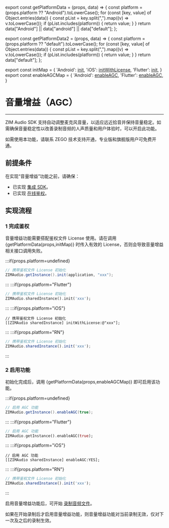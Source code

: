 export const getPlatformData = (props, data) => {
    const platform = (props.platform ?? "Android").toLowerCase();
    for (const [key, value] of Object.entries(data)) {
        const pList = key.split(",").map((v) => v.toLowerCase());
        if (pList.includes(platform)) {
            return value;
        }
    }
    return data["Android"] || data["android"] || data["default"];
};

export const getPlatformData2 = (props, data) => {
    const platform = (props.platform ?? "default").toLowerCase();
    for (const [key, value] of Object.entries(data)) {
        const pList = key.split(",").map((v) => v.toLowerCase());
        if (pList.includes(platform)) {
            return value;
        }
    }
    return data["default"];
};

export const initMap = {
  'Android': <a href="@init" target='_blank'>init</a>,
  'iOS': <a href="@initWithLicense" target='_blank'>initWithLicense</a>,
  'Flutter': <a href="https://pub.dev/documentation/zego_zim_audio/latest/zego_zim_audio/ZIMAudio/init.html" target='_blank'>init</a>,
}
export const enableAGCMap = {
  'Android': <a href="@enableAGC" target='_blank'>enableAGC</a>,
  'Flutter': <a href="https://pub.dev/documentation/zego_zim_audio/latest/zego_zim_audio/ZIMAudio/enableAGC.html" target='_blank'>enableAGC</a>,
}

# 音量增益（AGC）

- - -

ZIM Audio SDK 支持自动调整麦克风音量，以适应远近拾音并保持音量稳定。如需确保音量稳定性以改善录制音频的人声质量和用户体验时，可以开启此功能。

<Warning title="注意">

如需使用本功能，请联系 ZEGO 技术支持开通，专业版和旗舰版用户可免费开通。
</Warning>

## 前提条件

在实现“音量增益”功能之前，请确保：
- 已实现 [集成 SDK](/zim-ios/zim-audio/integrate-the-zim-audio-sdk)。
- 已实现 [在线鉴权](/zim-ios/zim-audio/implement-online-authentication)。


## 实现流程

### 1 完成鉴权

音量增益功能需要搭配鉴权文件 License 使用。请在调用 {getPlatformData(props,initMap)} 时传入有效的 License，否则会导致音量增益相关接口调用失败。

:::if{props.platform=undefined}

```java
// 携带鉴权文件 License 初始化
ZIMAudio.getInstance().init(application, "xxx");
```
:::
:::if{props.platform="Flutter"}

```dart
// 携带鉴权文件 License 初始化
ZIMAudio.sharedInstance().init('xxx');
```
:::
:::if{props.platform="iOS"}

```objc
// 携带鉴权文件 License 初始化
[[ZIMAudio sharedInstance] initWithLicense:@"xxx"];
```
:::
:::if{props.platform="RN"}
```typescript
// 携带鉴权文件 License 初始化
ZIMAudio.sharedInstance().init('xxx');
```
:::

### 2 启用功能

初始化完成后，调用 {getPlatformData(props,enableAGCMap)} 即可启用该功能。

:::if{props.platform=undefined}

```java
// 启用 AGC 功能
ZIMAudio.getInstance().enableAGC(true);
```
:::
:::if{props.platform="Flutter"}
```dart
// 启用 AGC 功能
ZIMAudio.getInstance().enableAGC(true);
```
:::
:::if{props.platform="iOS"}

```objc
// 启用 AGC 功能
[[ZIMAudio sharedInstance] enableAGC:YES];
```
:::
:::if{props.platform="RN"}
```typescript
// 携带鉴权文件 License 初始化
ZIMAudio.sharedInstance().init('xxx');
```
:::

启用音量增益功能后，可开始 [录制音频文件](/zim-ios/zim-audio/send-and-receive-audio-messages#4-录制音频文件)。

<Note title="说明">

如果在开始录制后才启用音量增益功能，则音量增益功能对当前录制无效，仅对下一次及之后的录制生效。
</Note>
<Content platform="iOS" />